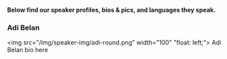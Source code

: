**Below find our speaker profiles, bios & pics, and languages they speak.**

### Adi Belan 
<img src="/img/speaker-img/adi-round.png" width="100" "float: left;"> Adi Belan bio here

